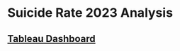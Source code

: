 # Suicide Rate 2023 Analysis

## [Tableau Dashboard](https://public.tableau.com/views/SuicideRates2023/Dashboard1?:language=en-US&:sid=&:redirect=auth&:display_count=n&:origin=viz_share_link)
